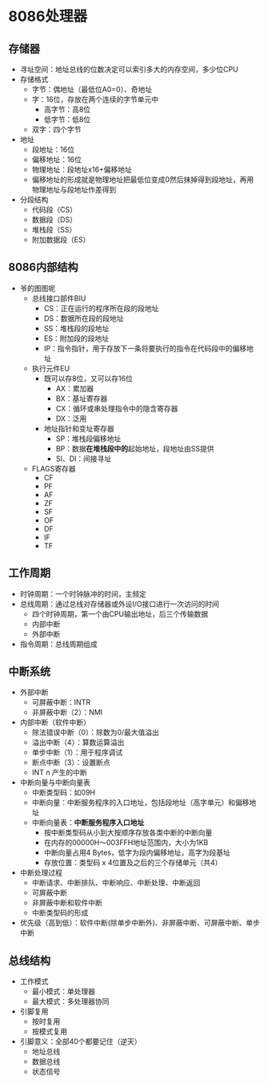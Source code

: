 # 8086处理器

## 存储器

- 寻址空间：地址总线的位数决定可以索引多大的内存空间，多少位CPU
- 存储格式
	- 字节：偶地址（最低位A0=0）、奇地址
	- 字：16位，存放在两个连续的字节单元中
		- 高字节：高8位
		- 低字节：低8位
	- 双字：四个字节
- 地址
	- 段地址：16位
	- 偏移地址：16位
	- 物理地址：段地址x16+偏移地址
	- 偏移地址的形成就是物理地址把最低位变成0然后抹掉得到段地址，再用物理地址与段地址作差得到
- 分段结构
	- 代码段（CS）
	- 数据段（DS）
	- 堆栈段（SS）
	- 附加数据段（ES）

## 8086内部结构

- 爷的图图呢
	- 总线接口部件BIU
		- CS：正在运行的程序所在段的段地址
		- DS：数据所在段的段地址
		- SS：堆栈段的段地址
		- ES：附加段的段地址
		- IP：指令指针，用于存放下一条将要执行的指令在代码段中的偏移地址
	- 执行元件EU
		- 既可以存8位，又可以存16位
			- AX：累加器
			- BX：基址寄存器
			- CX：循环或串处理指令中的隐含寄存器
			- DX：泛用
		- 地址指针和变址寄存器
			- SP：堆栈段偏移地址
			- BP：数据**在堆栈段中的**起始地址，段地址由SS提供
			- SI、DI：间接寻址
	- FLAGS寄存器
		- CF
		- PF
		- AF
		- ZF
		- SF
		- OF
		- DF
		- IF
		- TF

## 工作周期

- 时钟周期：一个时钟脉冲的时间，主频定
- 总线周期：通过总线对存储器或外设I/O接口进行一次访问的时间
	- 四个时钟周期，第一个由CPU输出地址，后三个传输数据
	- 内部中断
	- 外部中断
- 指令周期：总线周期组成

## 中断系统

- 外部中断
	- 可屏蔽中断：INTR
	- 非屏蔽中断（2）：NMI
- 内部中断（软件中断）
	- 除法错误中断（0）：除数为0/最大值溢出
	- 溢出中断（4）：算数运算溢出
	- 单步中断（1）：用于程序调试
	- 断点中断（3）：设置断点
	- INT n 产生的中断
- 中断向量与中断向量表
	- 中断类型码：如09H
	- 中断向量：中断服务程序的入口地址，包括段地址（高字单元）和偏移地址
	- 中断向量表：**中断服务程序入口地址**
		- 按中断类型码从小到大按顺序存放各类中断的中断向量
		- 在内存的00000H～003FFH地址范围内，大小为1KB
		- 中断向量占用4 Bytes，低字为段内偏移地址，高字为段基址
		- 存放位置：类型码 x 4位置及之后的三个存储单元（共4）
- 中断处理过程
	- 中断请求、中断排队、中断响应、中断处理、中断返回
	- 可屏蔽中断
	- 非屏蔽中断和软件中断
	- 中断类型码的形成
- 优先级（高到低）：软件中断(除单步中断外)、非屏蔽中断、可屏蔽中断、单步中断

## 总线结构

- 工作模式
	- 最小模式：单处理器
	- 最大模式：多处理器协同
- 引脚复用
	- 按时复用
	- 按模式复用
- 引脚意义：全部40个都要记住（逆天）
	- 地址总线
	- 数据总线
	- 状态信号